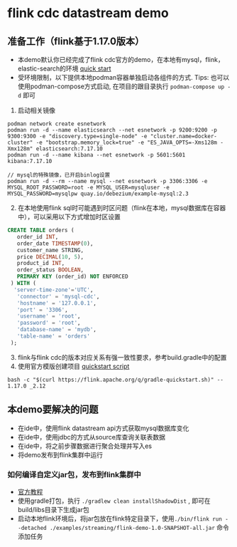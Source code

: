 # flink cdc datastream demo

## 准备工作（flink基于1.17.0版本）
* 本demo默认你已经完成了flink cdc官方的demo，在本地有mysql，flink，elastic-search的环境 [quick start](https://ververica.github.io/flink-cdc-connectors/master/content/%E5%BF%AB%E9%80%9F%E4%B8%8A%E6%89%8B/mysql-postgres-tutorial-zh.html)
* 受环境限制，以下提供本地podman容器单独启动各组件的方式. Tips: 也可以使用podman-compose方式启动, 在项目的跟目录执行 `podman-compose up -d` 即可 

1. 启动相关镜像
```shell
podman network create esnetwork
podman run -d --name elasticsearch --net esnetwork -p 9200:9200 -p 9300:9300 -e "discovery.type=single-node" -e "cluster.name=docker-cluster" -e "bootstrap.memory_lock=true" -e "ES_JAVA_OPTS=-Xms128m -Xmx128m" elasticsearch:7.17.10
podman run -d --name kibana --net esnetwork -p 5601:5601 kibana:7.17.10

// mysql的特殊镜像，已开启binlog设置
podman run -d --rm --name mysql --net esnetwork -p 3306:3306 -e MYSQL_ROOT_PASSWORD=root -e MYSQL_USER=mysqluser -e MYSQL_PASSWORD=mysqlpw quay.io/debezium/example-mysql:2.3
```
2. 在本地使用flink sql时可能遇到时区问题（flink在本地，mysql数据库在容器中），可以采用以下方式增加时区设置
```sql
CREATE TABLE orders (
   order_id INT,
   order_date TIMESTAMP(0),
   customer_name STRING,
   price DECIMAL(10, 5),
   product_id INT,
   order_status BOOLEAN,
   PRIMARY KEY (order_id) NOT ENFORCED
 ) WITH (
  'server-time-zone'='UTC',
   'connector' = 'mysql-cdc',
   'hostname' = '127.0.0.1',
   'port' = '3306',
   'username' = 'root',
   'password' = 'root',
   'database-name' = 'mydb',
   'table-name' = 'orders'
 );
```

3. flink与flink cdc的版本对应关系有强一致性要求，参考build.gradle中的配置
4. 使用官方模版创建项目 [quickstart script](https://nightlies.apache.org/flink/flink-docs-release-1.17/docs/dev/configuration/overview/#quickstart-script)
```shell
bash -c "$(curl https://flink.apache.org/q/gradle-quickstart.sh)" -- 1.17.0 _2.12
```

## 本demo要解决的问题
* 在ide中，使用flink datastream api方式获取mysql数据库变化
* 在ide中，使用jdbc的方式从source库查询关联表数据
* 在ide中，将之前步骤数据进行聚合处理并写入es
* 将demo发布到flink集群中运行

### 如何编译自定义jar包，发布到flink集群中
* [官方教程](https://nightlies.apache.org/flink/flink-docs-release-1.17/docs/dev/configuration/gradle/)
* 使用gradle打包，执行 `./gradlew clean installShadowDist` , 即可在build/libs目录下生成jar包
* 启动本地flink环境后，将jar包放在flink特定目录下，使用`./bin/flink run --detached ./examples/streaming/flink-demo-1.0-SNAPSHOT-all.jar` 命令添加任务